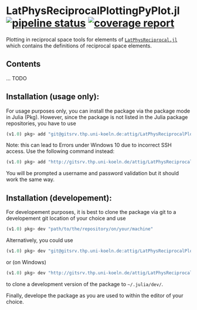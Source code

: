 # LatPhysReciprocalPlottingPyPlot.jl [![pipeline status](http://gitsrv.thp.uni-koeln.de/attig/LatPhysReciprocalPlottingPyPlot.jl/badges/master/pipeline.svg)](http://gitsrv.thp.uni-koeln.de/attig/LatPhysReciprocalPlottingPyPlot.jl/commits/master) [![coverage report](http://gitsrv.thp.uni-koeln.de/attig/LatPhysReciprocalPlottingPyPlot.jl/badges/master/coverage.svg)](http://gitsrv.thp.uni-koeln.de/attig/LatPhysReciprocalPlottingPyPlot.jl/commits/master)

Plotting in reciprocal space tools for elements of  [`LatPhysReciprocal.jl`](http://gitsrv.thp.uni-koeln.de/attig/LatPhysReciprocal.jl) which contains the definitions of reciprocal space elements.



## Contents

... TODO




## Installation (usage only):

For usage purposes only, you can install the package via the package mode in Julia (Pkg). However, since the package
is not listed in the Julia package repositories, you have to use
```julia
(v1.0) pkg> add "git@gitsrv.thp.uni-koeln.de:attig/LatPhysReciprocalPlottingPyPlot.jl.git"
```
Note: this can lead to Errors under Windows 10 due to incorrect SSH access. Use the following command instead:
```julia
(v1.0) pkg> add "http://gitsrv.thp.uni-koeln.de/attig/LatPhysReciprocalPlottingPyPlot.jl.git"
```
You will be prompted a username and password validation but it should work the same way.


## Installation (developement):

For developement purposes, it is best to clone the package via git to a developement
git location of your choice and use
```julia
(v1.0) pkg> dev "path/to/the/repository/on/your/machine"
```

Alternatively, you could use
```julia
(v1.0) pkg> dev "git@gitsrv.thp.uni-koeln.de:attig/LatPhysReciprocalPlottingPyPlot.jl.git"
```
or (on Windows)
```julia
(v1.0) pkg> dev "http://gitsrv.thp.uni-koeln.de/attig/LatPhysReciprocalPlottingPyPlot.jl.git"
```
to clone a development version of the package to `~/.julia/dev/`.


Finally, develope the package as you are used to within the editor of your choice.
